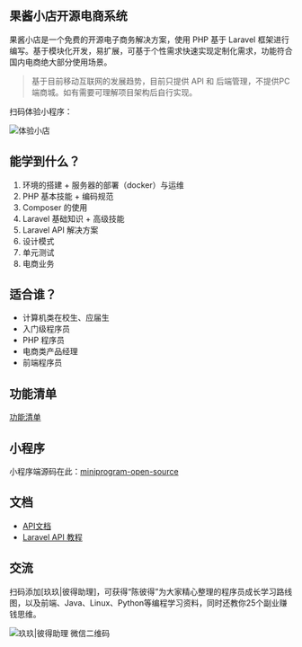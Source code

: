 ## 果酱小店开源电商系统

果酱小店是一个免费的开源电子商务解决方案，使用 PHP 基于 Laravel 框架进行编写。基于模块化开发，易扩展，可基于个性需求快速实现定制化需求，功能符合国内电商绝大部分使用场景。

> 基于目前移动互联网的发展趋势，目前只提供 API 和 后端管理，不提供PC端商城。如有需要可理解项目架构后自行实现。

扫码体验小程序：

![体验小店](https://iyoyo.oss-cn-hangzhou.aliyuncs.com/post/miniprogramcode/ec.qrcode.png)

## 能学到什么？

1. 环境的搭建 + 服务器的部署（docker）与运维
2. PHP 基本技能 + 编码规范
3. Composer 的使用
4. Laravel 基础知识 + 高级技能
5. Laravel API 解决方案
6. 设计模式
7. 单元测试
8. 电商业务

## 适合谁？

- 计算机类在校生、应届生
- 入门级程序员
- PHP 程序员
- 电商类产品经理
- 前端程序员

## 功能清单

[功能清单](https://cdn.guojiang.club/yl%E6%9E%9C%E9%85%B1%E5%B0%8F%E5%BA%97.jpg)

## 小程序

小程序端源码在此：[miniprogram-open-source](https://github.com/guojiangclub/miniprogram-ecommerce-open-source)

## 文档

- [API文档](https://www.ibrand.cc/docs/api/v1/index)
- [Laravel API 教程](https://www.ibrand.cc/open/article)

## 交流

扫码添加[玖玖|彼得助理]，可获得“陈彼得”为大家精心整理的程序员成长学习路线图，以及前端、Java、Linux、Python等编程学习资料，同时还教你25个副业赚钱思维。

![玖玖|彼得助理 微信二维码](https://cdn.guojiang.club/xiaojunjunqyewx2.jpg)
